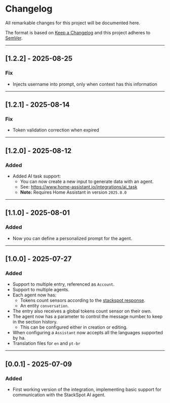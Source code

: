 # Changelog

All remarkable changes for this project will be documented here.

The format is based on [Keep a Changelog](https://keepachangelog.com/en/1.0.0/) 
and this project adheres to [SemVer](https://semver.org).

---
## [1.2.2] - 2025-08-25

### Fix
- Injects username into prompt, only when context has this information

---
## [1.2.1] - 2025-08-14

### Fix
- Token validation correction when expired

---
## [1.2.0] - 2025-08-12

### Added
- Added AI task support:
  - You can now create a new input to generate data with an agent.
  - See: https://www.home-assistant.io/integrations/ai_task
  - **Note:** Requires Home Assistant in version `2025.8.0`

---
## [1.1.0] - 2025-08-01

### Added
- Now you can define a personalized prompt for the agent.

---
## [1.0.0] - 2025-07-27

### Added
- Support to multiple entry, referenced as `Account`.
- Support to multiple agents.
- Each agent now has:
  - Tokens count sensors according to the [stackspot response](https://ai.stackspot.com/docs/agents/agent-api/agents-api#api-example).
  - An entity `conversation`.
- The entry also receives a global tokens count sensor on their own.
- The agent now has a parameter to control the message number to keep in the section history.
  - This can be configured either in creation or editing.
- When configuring a `Assistant` now accepts all the languages supported by ha.
- Translation files for `en` and `pt-br`

---
## [0.0.1] - 2025-07-09

### Added
- First working version of the integration, implementing basic support for communication with the StackSpot AI agent.